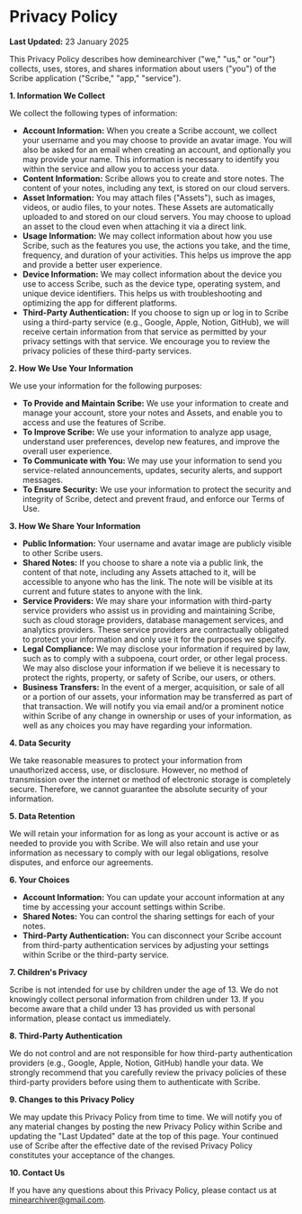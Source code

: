 # Privacy Policy

**Last Updated:** 23 January 2025

This Privacy Policy describes how deminearchiver ("we," "us," or "our") collects, uses, stores, and shares information about users ("you") of the Scribe application ("Scribe," "app," "service").

**1. Information We Collect**

We collect the following types of information:

*   **Account Information:** When you create a Scribe account, we collect your username and you may choose to provide an avatar image. You will also be asked for an email when creating an account, and optionally you may provide your name. This information is necessary to identify you within the service and allow you to access your data.
*   **Content Information:** Scribe allows you to create and store notes. The content of your notes, including any text, is stored on our cloud servers.
*   **Asset Information:** You may attach files ("Assets"), such as images, videos, or audio files, to your notes. These Assets are automatically uploaded to and stored on our cloud servers. You may choose to upload an asset to the cloud even when attaching it via a direct link.
*   **Usage Information:** We may collect information about how you use Scribe, such as the features you use, the actions you take, and the time, frequency, and duration of your activities. This helps us improve the app and provide a better user experience.
*   **Device Information:** We may collect information about the device you use to access Scribe, such as the device type, operating system, and unique device identifiers. This helps us with troubleshooting and optimizing the app for different platforms.
*   **Third-Party Authentication:** If you choose to sign up or log in to Scribe using a third-party service (e.g., Google, Apple, Notion, GitHub), we will receive certain information from that service as permitted by your privacy settings with that service. We encourage you to review the privacy policies of these third-party services.

**2. How We Use Your Information**

We use your information for the following purposes:

*   **To Provide and Maintain Scribe:** We use your information to create and manage your account, store your notes and Assets, and enable you to access and use the features of Scribe.
*   **To Improve Scribe:** We use your information to analyze app usage, understand user preferences, develop new features, and improve the overall user experience.
*   **To Communicate with You:** We may use your information to send you service-related announcements, updates, security alerts, and support messages.
*   **To Ensure Security:** We use your information to protect the security and integrity of Scribe, detect and prevent fraud, and enforce our Terms of Use.

**3. How We Share Your Information**

*   **Public Information:** Your username and avatar image are publicly visible to other Scribe users.
*   **Shared Notes:** If you choose to share a note via a public link, the content of that note, including any Assets attached to it, will be accessible to anyone who has the link. The note will be visible at its current and future states to anyone with the link.
*   **Service Providers:** We may share your information with third-party service providers who assist us in providing and maintaining Scribe, such as cloud storage providers, database management services, and analytics providers. These service providers are contractually obligated to protect your information and only use it for the purposes we specify.
*   **Legal Compliance:** We may disclose your information if required by law, such as to comply with a subpoena, court order, or other legal process. We may also disclose your information if we believe it is necessary to protect the rights, property, or safety of Scribe, our users, or others.
*   **Business Transfers:** In the event of a merger, acquisition, or sale of all or a portion of our assets, your information may be transferred as part of that transaction. We will notify you via email and/or a prominent notice within Scribe of any change in ownership or uses of your information, as well as any choices you may have regarding your information.

**4. Data Security**

We take reasonable measures to protect your information from unauthorized access, use, or disclosure. However, no method of transmission over the internet or method of electronic storage is completely secure. Therefore, we cannot guarantee the absolute security of your information.

**5. Data Retention**

We will retain your information for as long as your account is active or as needed to provide you with Scribe. We will also retain and use your information as necessary to comply with our legal obligations, resolve disputes, and enforce our agreements.

**6. Your Choices**

*   **Account Information:** You can update your account information at any time by accessing your account settings within Scribe.
*   **Shared Notes:** You can control the sharing settings for each of your notes.
*   **Third-Party Authentication:** You can disconnect your Scribe account from third-party authentication services by adjusting your settings within Scribe or the third-party service.

**7. Children's Privacy**

Scribe is not intended for use by children under the age of 13. We do not knowingly collect personal information from children under 13. If you become aware that a child under 13 has provided us with personal information, please contact us immediately.

**8. Third-Party Authentication**

We do not control and are not responsible for how third-party authentication providers (e.g., Google, Apple, Notion, GitHub) handle your data. We strongly recommend that you carefully review the privacy policies of these third-party providers before using them to authenticate with Scribe.

**9. Changes to this Privacy Policy**

We may update this Privacy Policy from time to time. We will notify you of any material changes by posting the new Privacy Policy within Scribe and updating the "Last Updated" date at the top of this page. Your continued use of Scribe after the effective date of the revised Privacy Policy constitutes your acceptance of the changes.

**10. Contact Us**

If you have any questions about this Privacy Policy, please contact us at minearchiver@gmail.com.
